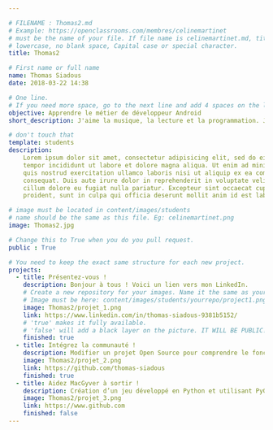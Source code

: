 ```yaml
---

# FILENAME : Thomas2.md
# Example: https://openclassrooms.com/membres/celinemartinet
# must be the name of your file. If file name is celinemartinet.md, title is celinemartinet.
# lowercase, no blank space, Capital case or special character.
title: Thomas2

# First name or full name
name: Thomas Siadous
date: 2018-03-22 14:38

# One line.
# If you need more space, go to the next line and add 4 spaces on the left, as in 'description'.
objective: Apprendre le métier de développeur Android
short_description: J'aime la musique, la lecture et la programmation. J'apprends à coder pour mon futur métier de développeur Android

# don't touch that
template: students
description:
    Lorem ipsum dolor sit amet, consectetur adipisicing elit, sed do eiusmod
    tempor incididunt ut labore et dolore magna aliqua. Ut enim ad minim veniam,
    quis nostrud exercitation ullamco laboris nisi ut aliquip ex ea commodo
    consequat. Duis aute irure dolor in reprehenderit in voluptate velit esse
    cillum dolore eu fugiat nulla pariatur. Excepteur sint occaecat cupidatat non
    proident, sunt in culpa qui officia deserunt mollit anim id est laborum.

# image must be located in content/images/students
# name should be the same as this file. Eg: celinemartinet.png
image: Thomas2.jpg

# Change this to True when you do you pull request.
public : True

# You need to keep the exact same structure for each new project.
projects:
  - title: Présentez-vous !
    description: Bonjour à tous ! Voici un lien vers mon LinkedIn.
    # Create a new repository for your images. Name it the same as your nickname and profile picture.
    # Image must be here: content/images/students/yourrepo/project1.png
    image: Thomas2/projet_1.png
    link: https://www.linkedin.com/in/thomas-siadous-9381b5152/
    # 'true' makes it fully available.
    # 'false' will add a black layer on the picture. IT WILL BE PUBLIC!
    finished: true
  - title: Intégrez la communauté !
    description: Modifier un projet Open Source pour comprendre le fonctionnement de Git, de Github et des pull requests. 
    image: Thomas2/projet_2.png
    link: https://github.com/thomas-siadous
    finished: true
  - title: Aidez MacGyver à sortir !
    description: Création d’un jeu développé en Python et utilisant PyGame.
    image: Thomas2/projet_3.png
    link: https://www.github.com
    finished: false
---
```


